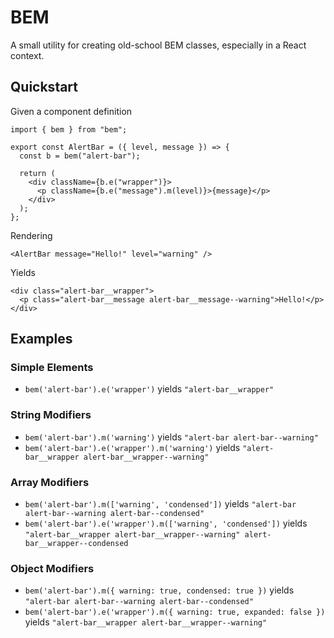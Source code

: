 # BEM

A small utility for creating old-school BEM classes, especially in a React context.

## Quickstart

Given a component definition

```
import { bem } from "bem";

export const AlertBar = ({ level, message }) => {
  const b = bem("alert-bar");

  return (
    <div className={b.e("wrapper")}>
      <p className={b.e("message").m(level)}>{message}</p>
    </div>
  );
};
```

Rendering

```
<AlertBar message="Hello!" level="warning" />
```

Yields

```
<div class="alert-bar__wrapper">
  <p class="alert-bar__message alert-bar__message--warning">Hello!</p>
</div>
```

## Examples

### Simple Elements
- `bem('alert-bar').e('wrapper')` yields `"alert-bar__wrapper"`

### String Modifiers
- `bem('alert-bar').m('warning')` yields `"alert-bar alert-bar--warning"`
- `bem('alert-bar').e('wrapper').m('warning')` yields `"alert-bar__wrapper alert-bar__wrapper--warning"`

### Array Modifiers
- `bem('alert-bar').m(['warning', 'condensed'])` yields `"alert-bar alert-bar--warning alert-bar--condensed"`
- `bem('alert-bar').e('wrapper').m(['warning', 'condensed'])` yields `"alert-bar__wrapper alert-bar__wrapper--warning" alert-bar__wrapper--condensed`

### Object Modifiers
- `bem('alert-bar').m({ warning: true, condensed: true })` yields `"alert-bar alert-bar--warning alert-bar--condensed"`
- `bem('alert-bar').e('wrapper').m({ warning: true, expanded: false })` yields `"alert-bar__wrapper alert-bar__wrapper--warning"`
